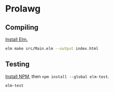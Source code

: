 # Prolawg

## Compiling

[Install Elm.](https://guide.elm-lang.org/install/elm.html)

```bash
elm make src/Main.elm --output index.html
```

## Testing

[Install NPM,](https://nodejs.org/en/download/) then `npm install --global elm-test`.

```bash
elm-test
```